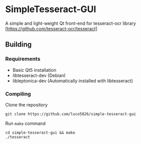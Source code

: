 # SimpleTesseract-GUI

A simple and light-weight Qt front-end for tesseract-ocr library [https://github.com/tesseract-ocr/tesseract]

## Building

### Requirements

- Basic Qt5 installation
- libtesseract-dev (Debian)
- libleptonica-dev (Automatically installed with libtesseract)

### Compiling

Clone the repository
```
git clone https://github.com/luco5826/simple-tesseract-gui 
```
Run `make` command
```
cd simple-tesseract-gui && make
./tesseract
```



